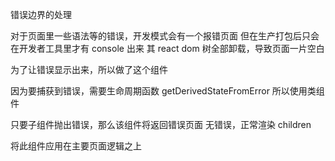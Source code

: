 错误边界的处理

对于页面里一些语法等的错误，开发模式会有一个报错页面
但在生产打包后只会在开发者工具里才有 console 出来
其 react dom 树全部卸载，导致页面一片空白

为了让错误显示出来，所以做了这个组件

因为要捕获到错误，需要生命周期函数 getDerivedStateFromError
所以使用类组件

只要子组件抛出错误，那么该组件将返回错误页面
无错误，正常渲染 children

将此组件应用在主要页面逻辑之上
